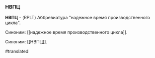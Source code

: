 ### НВПЦ

**НВПЦ** - (RPLT) Аббревиатура "надежное время производственного цикла".

Синоним: [[надежное время производственного цикла]].

Синоним: [[НВПЦ]].

#translated
